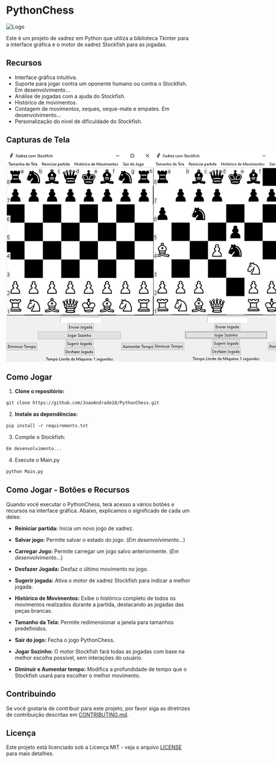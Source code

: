 # PythonChess

<img src="src/images/logo.png" alt="Logo" width="400" height="570">

Este é um projeto de xadrez em Python que utiliza a biblioteca Tkinter para a interface gráfica e o motor de xadrez Stockfish para as jogadas.

## Recursos

- Interface gráfica intuitiva.
- Suporte para jogar contra um oponente humano ou contra o Stockfish. Em desenvolvimento...
- Análise de jogadas com a ajuda do Stockfish.
- Histórico de movimentos.
- Contagem de movimentos, xeques, xeque-mate e empates. Em desenvolvimento...
- Personalização do nível de dificuldade do Stockfish. 

## Capturas de Tela

<div style="display: flex; flex-direction: row;">
  <img src="src/images/screenshot1.png" alt="Captura de Tela 1" width="400" height="570">
  <img src="src/images/screenshot2.png" alt="Captura de Tela 2" width="400" height="570">
</div>


## Como Jogar

1. **Clone o repositório:**

```markdown
git clone https://github.com/JoaoAndrade18/PythonChess.git
```

2. **Instale as dependências:**

```markdown
pip install -r requirements.txt
```

3. Compile o Stockfish:

```markdown
Em desenvolvimento...
```

4. Execute o Main.py

```markdown
python Main.py
```

## Como Jogar - Botões e Recursos

Quando você executar o PythonChess, terá acesso a vários botões e recursos na interface gráfica. Abaixo, explicamos o significado de cada um deles:

- **Reiniciar partida:** Inicia um novo jogo de xadrez.
  
- **Salvar jogo:** Permite salvar o estado do jogo. (*Em desenvolvimento...*)
  
- **Carregar Jogo:** Permite carregar um jogo salvo anteriormente. (*Em desenvolvimento...*)
  
- **Desfazer Jogada:** Desfaz o último movimento no jogo.
  
- **Sugerir jogada:** Ativa o motor de xadrez Stockfish para indicar a melhor jogada.
  
- **Histórico de Movimentos:** Exibe o histórico completo de todos os movimentos realizados durante a partida, destacando as jogadas das peças brancas.
  
- **Tamanho da Tela:** Permite redimensionar a janela para tamanhos predefinidos.
  
- **Sair do jogo:** Fecha o jogo PythonChess.
  
- **Jogar Sozinho:** O motor Stockfish fará todas as jogadas com base na melhor escolha possível, sem interações do usuário.
  
- **Diminuir e Aumentar tempo:** Modifica a profundidade de tempo que o Stockfish usará para escolher o melhor movimento.


## Contribuindo

Se você gostaria de contribuir para este projeto, por favor siga as diretrizes de contribuição descritas em [CONTRIBUTING.md](CONTRIBUTING.md).

## Licença

Este projeto está licenciado sob a Licença MIT - veja o arquivo [LICENSE](LICENSE) para mais detalhes.




